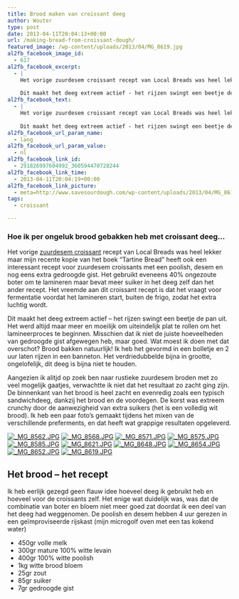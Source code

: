 ```yaml
---
title: Brood maken van croissant deeg
author: Wouter
type: post
date: 2013-04-11T20:04:13+00:00
url: /making-bread-from-croissant-dough/
featured_image: /wp-content/uploads/2013/04/MG_8619.jpg
al2fb_facebook_image_id:
  - 617
al2fb_facebook_excerpt:
  - |
    Het vorige zuurdesem croissant recept van Local Breads was heel lekker maar mijn recente kopie van het boek "Tartine Bread" heeft ook een interessant recept voor zuurdesem croissants met een poolish, desem en nog eens extra gedroogde gist. Het gebruikt eveneens 40% ongezoute boter om te lamineren maar bevat meer suiker in het deeg zelf dan het ander recept. Het vreemde aan dit croissant recept is dat het vraagt voor fermentatie voordat het lamineren start, buiten de frigo, zodat het extra luchtig wordt.
    
    Dit maakt het deeg extreem actief - het rijzen swingt een beetje de pan uit. Het werd altijd maar meer en moeilijk om uiteindelijk plat te rollen om het lamineerproces te beginnen. Misschien dat ik niet de juiste hoeveelheden van gedroogde gist afgewegen heb, maar goed. Wat moest ik doen met dat overschot? Brood bakken natuurlijk!
al2fb_facebook_text:
  - |
    Het vorige zuurdesem croissant recept van Local Breads was heel lekker maar mijn recente kopie van het boek "Tartine Bread" heeft ook een interessant recept voor zuurdesem croissants met een poolish, desem en nog eens extra gedroogde gist. Het gebruikt eveneens 40% ongezoute boter om te lamineren maar bevat meer suiker in het deeg zelf dan het ander recept. Het vreemde aan dit croissant recept is dat het vraagt voor fermentatie voordat het lamineren start, buiten de frigo, zodat het extra luchtig wordt.
    
    Dit maakt het deeg extreem actief - het rijzen swingt een beetje de pan uit. Het werd altijd maar meer en moeilijk om uiteindelijk plat te rollen om het lamineerproces te beginnen. Misschien dat ik niet de juiste hoeveelheden van gedroogde gist afgewegen heb, maar goed. Wat moest ik doen met dat overschot? Brood bakken natuurlijk!
al2fb_facebook_url_param_name:
  - lang
al2fb_facebook_url_param_value:
  - nl
al2fb_facebook_link_id:
  - 291826997604992_360594470728244
al2fb_facebook_link_time:
  - 2013-04-11T20:04:19+00:00
al2fb_facebook_link_picture:
  - meta=http://www.savesourdough.com/wp-content/uploads/2013/04/MG_8619-300x200.jpg
tags:
  - croissant

---
```

### Hoe ik per ongeluk brood gebakken heb met croissant deeg&#8230;

Het vorige [zuurdesem croissant][2] recept van Local Breads was heel lekker maar mijn recente kopie van het boek &#8220;Tartine Bread&#8221; heeft ook een interessant recept voor zuurdesem croissants met een poolish, desem en nog eens extra gedroogde gist. Het gebruikt eveneens 40% ongezoute boter om te lamineren maar bevat meer suiker in het deeg zelf dan het ander recept. Het vreemde aan dit croissant recept is dat het vraagt voor fermentatie voordat het lamineren start, buiten de frigo, zodat het extra luchtig wordt.

Dit maakt het deeg extreem actief &#8211; het rijzen swingt een beetje de pan uit. Het werd altijd maar meer en moeilijk om uiteindelijk plat te rollen om het lamineerproces te beginnen. Misschien dat ik niet de juiste hoeveelheden van gedroogde gist afgewegen heb, maar goed. Wat moest ik doen met dat overschot? Brood bakken natuurlijk! Ik heb het gevormd in een bolletje en 2 uur laten rijzen in een banneton. Het verdriedubbelde bijna in grootte, ongelofelijk, dit deeg is bijna niet te houden.

Aangezien ik alitjd op zoek ben naar rustieke zuurdesem broden met zo veel mogelijk gaatjes, verwachtte ik niet dat het resultaat zo zacht ging zijn. De binnenkant van het brood is heel zacht en evenredig zoals een typisch sandwichdeeg, dankzij het brood en de voordegen. De korst was extreem crunchy door de aanwezigheid van extra suikers (het is een volledig wit brood). Ik heb een paar foto&#8217;s gemaakt tijdens het mixen van de verschillende preferments, en dat heeft wat grappige resultaten opgeleverd.

<p><a href="http://lh6.ggpht.com/-OkgpWT-G8BE/UWcPaBcWAFI/AAAAAAAAGzk/q7el-xbuSgI/s1024/_MG_8562.JPG" link="https://picasaweb.google.com/108809100421188137955/Savesourdough#5865673979411693650" title="" ><img src="http://lh6.ggpht.com/-OkgpWT-G8BE/UWcPaBcWAFI/AAAAAAAAGzk/q7el-xbuSgI/w400-o/_MG_8562.JPG" alt="_MG_8562.JPG" title="" class="alignleft pe2-photo"  /></a> <a href="http://lh6.ggpht.com/-EsjSuqI1ixg/UWcPaoGYg2I/AAAAAAAAGzs/LbmqHJSoU0s/s1024/_MG_8568.JPG" link="https://picasaweb.google.com/108809100421188137955/Savesourdough#5865673989788566370" title="" ><img src="http://lh6.ggpht.com/-EsjSuqI1ixg/UWcPaoGYg2I/AAAAAAAAGzs/LbmqHJSoU0s/w400-o/_MG_8568.JPG" alt="_MG_8568.JPG" title="" class="alignleft pe2-photo"  /></a> <a href="http://lh4.ggpht.com/-Thz9lrjp6aI/UWcPeboTkeI/AAAAAAAAGz0/DodzNlEEfRs/s1024/_MG_8571.JPG" link="https://picasaweb.google.com/108809100421188137955/Savesourdough#5865674055160664546" title="" ><img src="http://lh4.ggpht.com/-Thz9lrjp6aI/UWcPeboTkeI/AAAAAAAAGz0/DodzNlEEfRs/w400-o/_MG_8571.JPG" alt="_MG_8571.JPG" title="" class="alignleft pe2-photo"  /></a> <a href="http://lh6.ggpht.com/-txEXBn4wImI/UWcPfJZq3RI/AAAAAAAAGz8/6FwtzrAGegE/s1024/_MG_8575.JPG" link="https://picasaweb.google.com/108809100421188137955/Savesourdough#5865674067447307538" title="" ><img src="http://lh6.ggpht.com/-txEXBn4wImI/UWcPfJZq3RI/AAAAAAAAGz8/6FwtzrAGegE/w400-o/_MG_8575.JPG" alt="_MG_8575.JPG" title="" class="alignleft pe2-photo"  /></a> <a href="http://lh5.ggpht.com/-4UVyZpZK6bA/UWcPgO2xa6I/AAAAAAAAG0E/23b6R7LTEZk/s1024/_MG_8585.JPG" link="https://picasaweb.google.com/108809100421188137955/Savesourdough#5865674086091418530" title="" ><img src="http://lh5.ggpht.com/-4UVyZpZK6bA/UWcPgO2xa6I/AAAAAAAAG0E/23b6R7LTEZk/w400-o/_MG_8585.JPG" alt="_MG_8585.JPG" title="" class="alignleft pe2-photo"  /></a> <a href="http://lh5.ggpht.com/-GaV3-c6mAI4/UWcPiHqFFKI/AAAAAAAAG0M/zbJ2sYEBmbw/s1024/_MG_8621.JPG" link="https://picasaweb.google.com/108809100421188137955/Savesourdough#5865674118518871202" title="" ><img src="http://lh5.ggpht.com/-GaV3-c6mAI4/UWcPiHqFFKI/AAAAAAAAG0M/zbJ2sYEBmbw/w400-o/_MG_8621.JPG" alt="_MG_8621.JPG" title="" class="alignleft pe2-photo"  /></a> <a href="http://lh3.ggpht.com/-uKCI9Wjmtb4/UWcPi5Uwf8I/AAAAAAAAG0U/UnLumzQmlJs/s1024/_MG_8648.JPG" link="https://picasaweb.google.com/108809100421188137955/Savesourdough#5865674131851214786" title="" ><img src="http://lh3.ggpht.com/-uKCI9Wjmtb4/UWcPi5Uwf8I/AAAAAAAAG0U/UnLumzQmlJs/w400-o/_MG_8648.JPG" alt="_MG_8648.JPG" title="" class="alignleft pe2-photo"  /></a> <a href="http://lh4.ggpht.com/-GrYE38OxS58/UWcPjy8tyYI/AAAAAAAAG0c/bJA3jV5oGmw/s1024/_MG_8654.JPG" link="https://picasaweb.google.com/108809100421188137955/Savesourdough#5865674147319630210" title="" ><img src="http://lh4.ggpht.com/-GrYE38OxS58/UWcPjy8tyYI/AAAAAAAAG0c/bJA3jV5oGmw/w400-o/_MG_8654.JPG" alt="_MG_8654.JPG" title="" class="alignleft pe2-photo"  /></a> <a href="http://lh6.ggpht.com/-OAbmh61XPrY/UWcPlw-XmuI/AAAAAAAAG0k/bHItPvyPViA/s1024/_MG_8652.JPG" link="https://picasaweb.google.com/108809100421188137955/Savesourdough#5865674181149432546" title="" ><img src="http://lh6.ggpht.com/-OAbmh61XPrY/UWcPlw-XmuI/AAAAAAAAG0k/bHItPvyPViA/w400-o/_MG_8652.JPG" alt="_MG_8652.JPG" title="" class="alignleft pe2-photo"  /></a> <a href="http://lh5.ggpht.com/-bYXTFO5i5ME/UWcPpELdclI/AAAAAAAAG0s/mXn8gCzjv1U/s1024/_MG_8619.JPG" link="https://picasaweb.google.com/108809100421188137955/Savesourdough#5865674237844222546" title="" ><img src="http://lh5.ggpht.com/-bYXTFO5i5ME/UWcPpELdclI/AAAAAAAAG0s/mXn8gCzjv1U/w400-o/_MG_8619.JPG" alt="_MG_8619.JPG" title="" class="alignleft pe2-photo"  /></a></p>

<h2 style="clear: both;">
  Het brood &#8211; het recept
</h2>

Ik heb eerlijk gezegd geen flauw idee hoeveel deeg ik gebruikt heb en hoeveel voor de croissants zelf. Het enige wat duidelijk was, was dat de combinatie van boter en bloem niet meer goed zat doordat ik een deel van het deeg had weggenomen. De poolish en desem hebben 4 uur gerezen in een geïmproviseerde rijskast (mijn microgolf oven met een tas kokend water)

  * <span style="line-height: 15px;">450gr volle melk</span>
  * 300gr mature 100% witte levain
  * 400gr 100% witte poolish
  * 1kg witte brood bloem
  * 25gr zout
  * 85gr suiker
  * 7gr gedroogde gist

<p class="clear">

 [1]: https://redzuurdesem.be/wp-content/uploads/2013/04/MG_8619.jpg
 [2]: https://redzuurdesem.be/sourdough-croissants/ "zuurdesem Croissants"